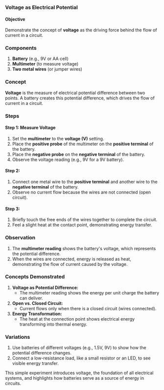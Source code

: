 ### **Voltage as Electrical Potential**

#### **Objective**

Demonstrate the concept of **voltage** as the driving force behind the flow of current in a circuit.

### **Components**

1. **Battery** (e.g., 9V or AA cell)
2. **Multimeter** (to measure voltage)
3. **Two metal wires** (or jumper wires)

### **Concept**

**Voltage** is the measure of electrical potential difference between two points. A battery creates this potential difference, which drives the flow of current in a circuit.

### **Steps**

#### Step 1: Measure Voltage

1. Set the **multimeter** to the **voltage (V)** setting.
2. Place the **positive probe** of the multimeter on the **positive terminal** of the battery.
3. Place the **negative probe** on the **negative terminal** of the battery.
4. Observe the voltage reading (e.g., 9V for a 9V battery).

#### Step 2: 

1. Connect one metal wire to the **positive terminal** and another wire to the **negative terminal** of the battery.
2. Observe no current flow because the wires are not connected (open circuit).

#### Step 3: 

1. Briefly touch the free ends of the wires together to complete the circuit.
2. Feel a slight heat at the contact point, demonstrating energy transfer.

### **Observation**

1. The **multimeter reading** shows the battery's voltage, which represents the potential difference.
2. When the wires are connected, energy is released as heat, demonstrating the flow of current caused by the voltage.

### **Concepts Demonstrated**

1. **Voltage as Potential Difference:**
   - The multimeter reading shows the energy per unit charge the battery can deliver.
2. **Open vs. Closed Circuit:**
   - Current flows only when there is a closed circuit (wires connected).
3. **Energy Transformation:**
   - The heat at the connection point shows electrical energy transforming into thermal energy.

### **Variations**

1. Use batteries of different voltages (e.g., 1.5V, 9V) to show how the potential difference changes.
2. Connect a low-resistance load, like a small resistor or an LED, to see visible energy transfer.

This simple experiment introduces voltage, the foundation of all electrical systems, and highlights how batteries serve as a source of energy in circuits.
